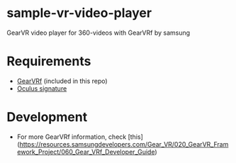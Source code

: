 # sample-vr-video-player
GearVR video player for 360-videos with GearVRf by samsung

# Requirements

* [GearVRf](https://github.com/samsung/gearvrf) (included in this repo)
* [Oculus signature](https://dashboard.oculus.com/tools/osig-generator)

# Development

* For more GearVRf information, check [this]
(https://resources.samsungdevelopers.com/Gear_VR/020_GearVR_Framework_Project/060_Gear_VRf_Developer_Guide)
